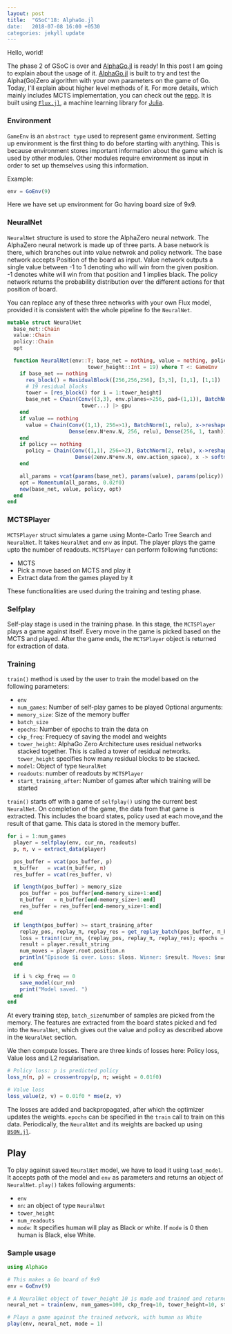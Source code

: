 ```yaml
---
layout: post
title:  "GSoC'18: AlphaGo.jl
date:   2018-07-08 16:00 +0530
categories: jekyll update
---
```


Hello, world!

The phase 2 of GSoC is over and [AlphaGo.jl](https://github.com/tejank10/AlphaGo.jl) is ready! In this post I am going to explain about the usage of it.
[AlphaGo.jl](https://github.com/tejank10/AlphaGo.jl) is built to try and test the Alpha(Go)Zero algorithm with your own parameters on the game of Go. Today, I'll explain about higher level methods of it. For more details, which mainly includes MCTS implementation, you can check out the [repo](https://github.com/tejank10/AlphaGo.jl). It is built using [`Flux.jl`](https://www.fluxml.ai), a machine learning library for [Julia](https://www.julialang.org).

### Environment
`GameEnv` is an `abstract type` used to represent game environment. Setting up environment is the first thing to do before starting with anything. This is because environment stores important information about the game which is used by other modules. Other modules require environment as input in order to set up themselves using this information.

Example:
```julia
env = GoEnv(9)
```
Here we have set up environment for Go having board size of 9x9.

### NeuralNet
`NeuralNet` structure is used to store the AlphaZero neural network. The AlphaZero neural network is made up of three parts. A base network is there, which branches out into value netwrok and policy network.
The base network accepts Position of the board as input. Value network outputs a single value between -1 to 1 denoting who will win from the given position. -1 denotes white will win from that position and 1 implies black. The policy network returns the probability distribution over the different actions for that position of board.

You can replace any of these three networks with your own Flux model, provided it is consistent with the whole pipeline fo the `NeuralNet`.
```julia
mutable struct NeuralNet
  base_net::Chain
  value::Chain
  policy::Chain
  opt

  function NeuralNet(env::T; base_net = nothing, value = nothing, policy = nothing,
                          tower_height::Int = 19) where T <: GameEnv
    if base_net == nothing
      res_block() = ResidualBlock([256,256,256], [3,3], [1,1], [1,1])
      # 19 residual blocks
      tower = [res_block() for i = 1:tower_height]
      base_net = Chain(Conv((3,3), env.planes=>256, pad=(1,1)), BatchNorm(256, relu),
                        tower...) |> gpu
    end
    if value == nothing
      value = Chain(Conv((1,1), 256=>1), BatchNorm(1, relu), x->reshape(x, :, size(x, 4)),
                    Dense(env.N*env.N, 256, relu), Dense(256, 1, tanh)) |> gpu
    end
    if policy == nothing
      policy = Chain(Conv((1,1), 256=>2), BatchNorm(2, relu), x->reshape(x, :, size(x, 4)),
                      Dense(2env.N*env.N, env.action_space), x -> softmax(x)) |> gpu
    end

    all_params = vcat(params(base_net), params(value), params(policy))
    opt = Momentum(all_params, 0.02f0)
    new(base_net, value, policy, opt)
  end
end
```
### MCTSPlayer
`MCTSPlayer` struct simulates a game using Monte-Carlo Tree Search and `NeuralNet`. It takes `NeuralNet` and `env` as input. The player plays the game upto the number of readouts. `MCTSPlayer` can perform following functions:
- MCTS
- Pick a move based on MCTS and play it
- Extract data from the games played by it

These functionalities are used during the training and testing phase.
### Selfplay
Self-play stage is used in the training phase. In this stage, the  `MCTSPlayer` plays a game against itself. Every move in the game is picked based on the MCTS and played. After the game ends, the `MCTSPlayer` object is returned for extraction of data.

### Training
`train()` method is used by the user to train the model based on the following parameters:
- `env`
- `num_games`: Number of self-play games to be played
Optional arguments:
- `memory_size`: Size of the memory buffer
- `batch_size`
- `epochs`: Number of epochs to train the data on
- `ckp_freq`: Frequecy of saving the model and weights
- `tower_height`: AlphaGo Zero Architecture uses residual networks stacked together. This is called a tower of residual networks. `tower_height` specifies how many residual blocks to be stacked.
- `model`: Object of type `NeuralNet`
- `readouts`: number of readouts by `MCTSPlayer`
- `start_training_after`: Number of games after which training will be started

`train()` starts off with a game of `selfplay()` using the current best `NeuralNet`. On completion of the game, the data from that game  is extracted. This includes the board states, policy used at each move,and the result of that game. This data is stored in the memory buffer.
```julia
for i = 1:num_games
  player = selfplay(env, cur_nn, readouts)
  p, π, v = extract_data(player)

  pos_buffer = vcat(pos_buffer, p)
  π_buffer   = vcat(π_buffer, π)
  res_buffer = vcat(res_buffer, v)

  if length(pos_buffer) > memory_size
    pos_buffer = pos_buffer[end-memory_size+1:end]
    π_buffer   = π_buffer[end-memory_size+1:end]
    res_buffer = res_buffer[end-memory_size+1:end]
  end

  if length(pos_buffer) >= start_training_after
    replay_pos, replay_π, replay_res = get_replay_batch(pos_buffer, π_buffer, res_buffer; batch_size = batch_size)
    loss = train!(cur_nn, (replay_pos, replay_π, replay_res); epochs = epochs)
    result = player.result_string
    num_moves = player.root.position.n
    println("Episode $i over. Loss: $loss. Winner: $result. Moves: $num_moves.")
  end

  if i % ckp_freq == 0
    save_model(cur_nn)
    print("Model saved. ")
  end
end
```
At every training step, `batch_size`number of samples are picked from the memory. The features are extracted from the board states picked and fed into the `NeuralNet`, which gives out the value and policy as described above in the `NeuralNet` section.

We then compute losses. There are three kinds of losses here: Policy loss, Value loss and L2 regularisation.
```julia
# Policy loss: p is predicted policy
loss_π(π, p) = crossentropy(p, π; weight = 0.01f0)

# Value loss
loss_value(z, v) = 0.01f0 * mse(z, v)
```

The losses are added and backpropagated, after which the optimizer updates the weights. `epochs` can be specified in the `train` call to train on this data. Periodically, the `NeuralNet` and its weights are backed up using [`BSON.jl`](http://github.com/MikeInnes/BSON.jl).

## Play
To play against saved `NeuralNet` model, we have to load it using `load_model`. It accepts path of the model and `env` as parameters and returns an object of `NeuralNet`.
`play()` takes following arguments:
- `env`
- `nn`: an object of type `NeuralNet`
- `tower_height`
- `num_readouts`
- `mode`: It specifies human will play as Black or white. If `mode` is 0 then human is Black, else White.

### Sample usage
```julia
using AlphaGo

# This makes a Go board of 9x9
env = GoEnv(9)

# A NeuralNet object of tower_height 10 is made and trained and returned
neural_net = train(env, num_games=100, ckp_freq=10, tower_height=10, start_training_after=500)

# Plays a game against the trained network, with human as White
play(env, neural_net, mode = 1)
```
